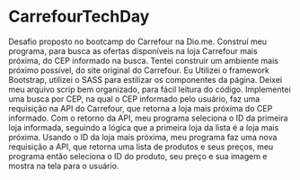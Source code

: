 # CarrefourTechDay
Desafio proposto no bootcamp do Carrefour na Dio.me.
Construí meu programa, para busca as ofertas disponíveis na loja  Carrefour mais próxima, do CEP informado na busca. Tentei construir um ambiente mais próximo possível, do site original do Carrefour.
Eu Utilizei o framework Bootstrap, utilizei o SASS para estilizar os componentes da página. Deixei meu arquivo scrip bem organizado, para fácil leitura do código. 
Implementei uma busca por CEP, na qual o CEP informado pelo usuário, faz uma requisição na API do Carrefour, que retorna a loja mais próxima do CEP informado. Com o retorno da API, meu programa seleciona o ID da primeira loja informada, seguindo a lógica que a primeira loja da lista é a loja mais próxima. Usando o ID da loja mais próxima, meu programa faz uma nova requisição a API, que retorna uma lista de produtos e seus preços, meu programa então seleciona o ID do produto, seu preço e sua imagem e mostra na tela para o usuário.
